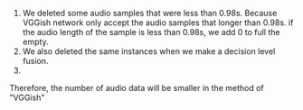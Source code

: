 1. We deleted some audio samples that were less than 0.98s. Because VGGish network only accept the audio samples that longer than 0.98s. if the audio length of the sample is less than 0.98s, we add 0 to full the empty.
2. We also deleted the same instances when we make a decision level fusion.
3. 

Therefore, the number of audio data will be smaller in the method of "VGGish"